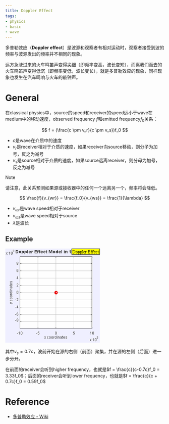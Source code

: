 ```yaml
---
title: Doppler Effect
tags:
- physics
- basic
- wave
---
```


多普勒效应（**Doppler effect**）是波源和观察者有相对运动时，观察者接受到波的频率与波源发出的频率并不相同的现象。

远方急驶过来的火车鸣笛声变得尖细（即频率变高，波长变短），而离我们而去的火车鸣笛声变得低沉（即频率变低，波长变长），就是多普勒效应的现象，同样现象也发生在汽车鸣响与火车的敲钟声。

# General

在classical physics中，source的speed和receiver的speed远小于wave在medium中的移动速度，observed frequency $f$和emitted frequency$f_0$关系：

$$
f = (\frac{c \pm v_r}{c \pm v_s})f_0
$$
* $c$是wave在介质中的速度
* $v_r$是receiver相对于介质的速度，如果receiver向source移动，则分子为加号，反之为减号
* $v_s$是source相对于介质的速度，如果source远离receiver，则分母为加号，反之为减号

> [!note] 
>  请注意，此关系预测如果源或接收器中的任何一个远离另一个，频率将会降低。

$$
\frac{f}{v_{wr}} = \frac{f_0}{v_{ws}} = \frac{1}{\lambda}
$$
* $v_{\omega r}$是wave speed相对于receiver
* $v_{\omega s}$是wave speed相对于source
* $\lambda$是波长

## Example

![](physics/wave/attachments/Dopplereffectsourcemovingrightatmach0.7.gif)

其中$v_s = 0.7c$，波前开始在源的右侧（前面）聚集，并在源的左侧（后面）进一步分开。

在前面的receiver会听到higher frequency，也就是$f = \frac{c}{c-0.7c}f_0 = 3.33f_0$；后面的receiver会听到lower frequency，也就是$f = \frac{c}{c + 0.7c}f_0 = 0.59f_0$




# Reference

*  [多普勒效应 - Wiki](https://zh.wikipedia.org/wiki/%E5%A4%9A%E6%99%AE%E5%8B%92%E6%95%88%E5%BA%94)